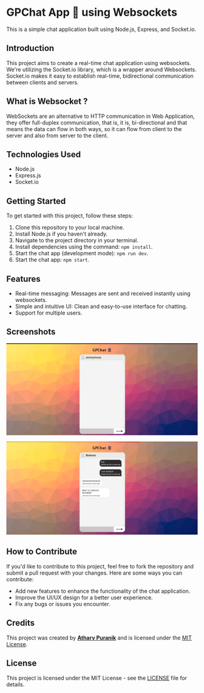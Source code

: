 # GPChat App 📱 using Websockets

This is a simple chat application built using Node.js, Express, and Socket.io.

## Introduction

This project aims to create a real-time chat application using websockets. We're utilizing the Socket.io library, which is a wrapper around Websockets. Socket.io makes it easy to establish real-time, bidirectional communication between clients and servers.

## What is Websocket ?

WebSockets are an alternative to HTTP communication in Web Application, they offer full-duplex communication, that is, it is, bi-directional and that means the data can flow in both ways, so it can flow from client to the server and also from server to the client.

## Technologies Used

- Node.js
- Express.js
- Socket.io

## Getting Started

To get started with this project, follow these steps:

1. Clone this repository to your local machine.
2. Install Node.js if you haven't already.
3. Navigate to the project directory in your terminal.
4. Install dependencies using the command: `npm install`.
5. Start the chat app (development mode): `npm run dev`.
6. Start the chat app: `npm start`.

## Features

- Real-time messaging: Messages are sent and received instantly using websockets.
- Simple and intuitive UI: Clean and easy-to-use interface for chatting.
- Support for multiple users.

## Screenshots
![1](https://github.com/luciferx1010/GPChat.io/blob/main/Screenshots/1.png)

![2](https://github.com/luciferx1010/GPChat.io/blob/main/Screenshots/2.png)

## How to Contribute

If you'd like to contribute to this project, feel free to fork the repository and submit a pull request with your changes. Here are some ways you can contribute:

- Add new features to enhance the functionality of the chat application.
- Improve the UI/UX design for a better user experience.
- Fix any bugs or issues you encounter.

## Credits

This project was created by [**Atharv Puranik**](https://atharv-portfolio.web.app/) and is licensed under the [MIT License](LICENSE).

## License

This project is licensed under the MIT License - see the [LICENSE](LICENSE) file for details.
